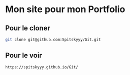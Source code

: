 # Mon site pour mon Portfolio


## Pour le cloner 

```sh
git clone git@github.com:Spitskyyy/Git.git
```

## Pour le voir

```sh
https://spitskyyy.github.io/Git/
```
